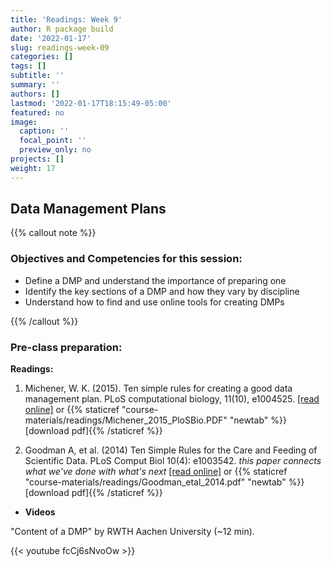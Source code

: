```yaml
---
title: 'Readings: Week 9'
author: R package build
date: '2022-01-17'
slug: readings-week-09
categories: []
tags: []
subtitle: ''
summary: ''
authors: []
lastmod: '2022-01-17T18:15:49-05:00'
featured: no
image:
  caption: ''
  focal_point: ''
  preview_only: no
projects: []
weight: 17
---
```



## Data Management Plans

{{% callout note %}}
### Objectives and Competencies for this session:

 * Define a DMP and understand the importance of preparing one
  * Identify the key sections of a DMP and how they vary by discipline
  * Understand how to find and use online tools for creating DMPs

{{% /callout %}}
  

### Pre-class preparation:
        
**Readings:** 


1.  Michener, W. K. (2015). Ten simple rules for creating a good data management plan. PLoS computational biology, 11(10), e1004525.  [[read online]](https://journals.plos.org/ploscompbiol/article?id=10.1371/journal.pcbi.1004525) or {{% staticref "course-materials/readings/Michener_2015_PloSBio.PDF" "newtab" %}}[download pdf]{{% /staticref %}}

2. Goodman A, et al. (2014) Ten Simple Rules for the Care and Feeding of Scientific Data. PLoS Comput Biol 10(4): e1003542. *_this paper connects what we've done with what's next_*  [[read online]](https://doi.org/10.1371/journal.pcbi.1003542) or {{% staticref "course-materials/readings/Goodman_etal_2014.pdf" "newtab" %}}[download pdf]{{% /staticref %}}
  

* **Videos** 

"Content of a DMP" by RWTH Aachen University (~12 min). 

{{< youtube fcCj6sNvoOw >}}

<!---n <iframe width="560" height="315" src="https://www.youtube.com/embed/fcCj6sNvoOw" title="YouTube video player" frameborder="0" allow="accelerometer; autoplay; clipboard-write; encrypted-media; gyroscope; picture-in-picture" allowfullscreen></iframe> --->

